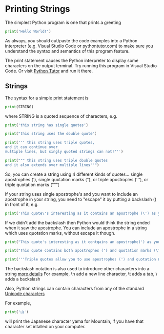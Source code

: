 # Printing Strings

The simplest Python program is one that prints a greeting
``` python
print('Hello World!')
```

As always, you should cut/paste the code examples into a Python interpreter (e.g. Visual Studio Code or pythontutor.com)
to make sure you understand the syntax and semantics of this program feature.

The print statement causes the Python interpreter to display some characters on the output terminal.
Try running this program in Visual Studio Code.
Or visit [Python Tutor](https://pythontutor.com) and run it there.

## Strings
The syntax for a simple print statement is
``` python
print(STRING)
```
where STRING is a quoted sequence of characters, e.g.
``` python
print('this string has single quotes')

print("this string uses the double quote")

print(''' this string uses triple quotes,
and it can continue over
multiple lines, but singly quoted strings can not!''')

print(""" this string uses triple double quotes
and it also extends over multiple lines""")
```

So, you can create a string using 4 different kinds of quotes...
single apostrophes ('), single quotation marks ("), or triple apostroples ('''),
or triple quotation marks (""")

If your string uses single apostrophe's and you want to include an apostrophe 
in your string, you need to "escape" it by putting a backslash (\) in front of it, e.g.

``` python
print('This quote\'s interesting as it contains an apostrophe (\') as you can see')
```

If we didn't add the backslash then Python would think the string ended when it saw the apostrophe.
You can include an apostrophe in a string which uses quotation marks, without escape it though.

``` python
print("This quote's interesting as it contqains an apostrophe(') as you can see")

print("This quote contains both apostrophes (') and quotation marks (\") so it needs to use an escape")

print('''Triple quotes allow you to use apostrophes (') and quotation marks (") without escaping them!''')
```

The backslash notation is also used to introduce other characters into a string [more details](https://python-reference.readthedocs.io/en/latest/docs/str/escapes.html)
For example, \n add a new line character, \t adds a tab, \\ adds a backslash

Also, Python strings can contain characters from any of the standard [Unicode characters](http://www.unicode.org/charts/)

For example,
``` python
print('山')
``` 
will print the Japanese character yama for Mountain, if you have that character set intalled on your computer.




